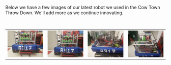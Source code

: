 Below we have a few images of our latest robot we used in the Cow Town Throw Down.
We'll add more as we continue innovating.
<table>
<tr> 
<td>
<img src="docs/assets/20211118_163245.jpg"
style="max-width: 100%; height: auto; padding-right: 50px;"/>
</td> </br>
<td>
<img src="docs/assets/20211118_163247.jpg"
style="max-width: 100%; height: auto; padding-right: 50px;"/>
</td>
<td>
<img src="docs/assets/20211118_163237.jpg"
style="max-width: 100%; height: auto; padding-right: 50px;"/>
</td>
<td>
<img src="docs/assets/20211118_163230.jpg"
style="max-width: 100%; height: auto; padding-right: 50px;"/>
</td>
</tr>
</table>

